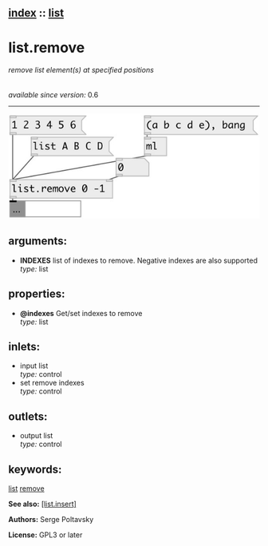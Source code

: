 [index](index.html) :: [list](category_list.html)
---

# list.remove

###### remove list element(s) at specified positions

*available since version:* 0.6

---




[![example](../examples/img/list.remove.jpg)](../examples/pd/list.remove.pd)



## arguments:

* **INDEXES**
list of indexes to remove. Negative indexes are also supported<br>
_type:_ list<br>





## properties:

* **@indexes** 
Get/set indexes to remove<br>
_type:_ list<br>



## inlets:

* input list<br>
_type:_ control
* set remove indexes<br>
_type:_ control



## outlets:

* output list<br>
_type:_ control



## keywords:

[list](keywords/list.html)
[remove](keywords/remove.html)



**See also:**
[\[list.insert\]](list.insert.html)




**Authors:** Serge Poltavsky




**License:** GPL3 or later





